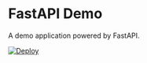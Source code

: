 # FastAPI Demo

A demo application powered by FastAPI.

[![Deploy](https://button.deta.dev/1/svg)](https://go.deta.dev/deploy?repo=https://github.com/laxtiz/fastapi-demo)